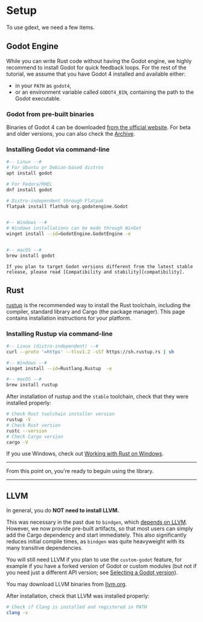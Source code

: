 <!--
  ~ This Source Code Form is subject to the terms of the Mozilla Public
  ~ License, v. 2.0. If a copy of the MPL was not distributed with this
  ~ file, You can obtain one at https://mozilla.org/MPL/2.0/.
-->

# Setup

To use gdext, we need a few items.


## Godot Engine

While you can write Rust code without having the Godot engine, we highly recommend to install Godot for quick feedback loops.
For the rest of the tutorial, we assume that you have Godot 4 installed and available either:

- in your `PATH` as `godot4`,
- or an environment variable called `GODOT4_BIN`, containing the path to the Godot executable.


### Godot from pre-built binaries

Binaries of Godot 4 can be downloaded [from the official website][godot-download].
For beta and older versions, you can also check the [Archive][godot-download-archive].


### Installing Godot via command-line

```bash
#-- Linux --#
# For Ubuntu or Debian-based distros
apt install godot

# For Fedora/RHEL
dnf install godot

# Distro-independent through Flatpak
flatpak install flathub org.godotengine.Godot


#-- Windows --#
# Windows installations can be made through WinGet
winget install --id=GodotEngine.GodotEngine -e


#-- macOS --#
brew install godot
```

```admonish note
If you plan to target Godot versions different from the latest stable release, please read [Compatibility and stability][compatibility].
```


## Rust

[rustup] is the recommended way to install the Rust toolchain, including the compiler, standard library and Cargo (the package manager).
This page contains installation instructions for your platform.


### Installing Rustup via command-line

```bash
#-- Linux (distro-independent) --#
curl --proto '=https' --tlsv1.2 -sSf https://sh.rustup.rs | sh

#-- Windows --#
winget install --id=Rustlang.Rustup  -e

#-- macOS --#
brew install rustup
```

After installation of rustup and the `stable` toolchain, check that they were installed properly:

```bash
# Check Rust toolchain installer version
rustup -V
# Check Rust version
rustc --version
# Check Cargo version
cargo -V
```

If you use Windows, check out [Working with Rust on Windows][rustup-windows].

---

From this point on, you're ready to beguin using the library.

---


## LLVM

In general, you do **NOT need to install LLVM.**


This was necessary in the past due to `bindgen`, which [depends on LLVM][llvm-bindgen].
However, we now provide pre-built artifacts, so that most users can simply add the Cargo dependency and start immediately.
This also significantly reduces initial compile times, as `bindgen` was quite heavyweight with its many transitive dependencies.

You will still need LLVM if you plan to use the `custom-godot` feature, for example if you have a forked version of Godot or custom
modules (but not if you need just a different API version; see [Selecting a Godot version][godot-version]).

You may download LLVM binaries from [llvm.org][llvm].

After installation, check that LLVM was installed properly:

```bash
# Check if Clang is installed and registered in PATH
clang -v
```


[compatibility]: ../advanced/compatibility.md
[godot-download]: https://godotengine.org/download/
[godot-download-archive]: https://godotengine.org/download/archive/
[godot-version]: ../advanced/godot-version.md
[llvm-bindgen]: https://rust-lang.github.io/rust-bindgen/requirements.html
[llvm]: https://releases.llvm.org
[rustup-windows]: https://github.com/rust-lang/rustup#working-with-rust-on-windows
[rustup]: https://rustup.rs
